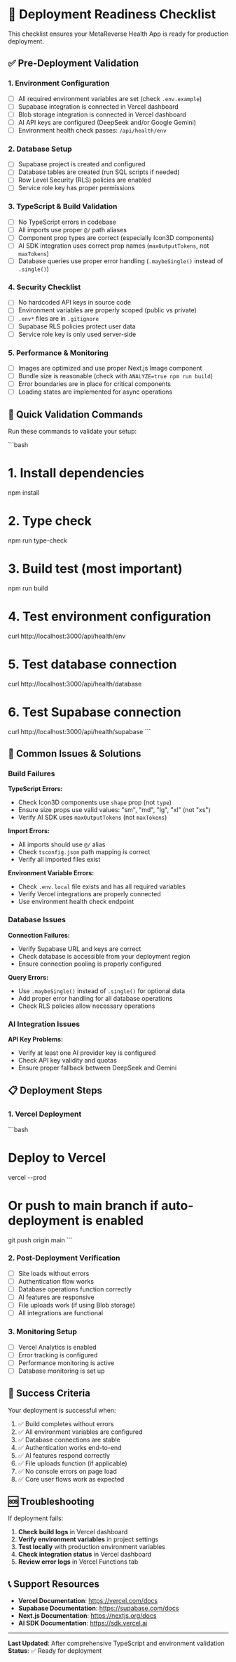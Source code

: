 # 🚀 Deployment Readiness Checklist

This checklist ensures your MetaReverse Health App is ready for production deployment.

## ✅ Pre-Deployment Validation

### 1. Environment Configuration
- [ ] All required environment variables are set (check `.env.example`)
- [ ] Supabase integration is connected in Vercel dashboard
- [ ] Blob storage integration is connected in Vercel dashboard
- [ ] AI API keys are configured (DeepSeek and/or Google Gemini)
- [ ] Environment health check passes: `/api/health/env`

### 2. Database Setup
- [ ] Supabase project is created and configured
- [ ] Database tables are created (run SQL scripts if needed)
- [ ] Row Level Security (RLS) policies are enabled
- [ ] Service role key has proper permissions

### 3. TypeScript & Build Validation
- [ ] No TypeScript errors in codebase
- [ ] All imports use proper `@/` path aliases
- [ ] Component prop types are correct (especially Icon3D components)
- [ ] AI SDK integration uses correct prop names (`maxOutputTokens`, not `maxTokens`)
- [ ] Database queries use proper error handling (`.maybeSingle()` instead of `.single()`)

### 4. Security Checklist
- [ ] No hardcoded API keys in source code
- [ ] Environment variables are properly scoped (public vs private)
- [ ] `.env*` files are in `.gitignore`
- [ ] Supabase RLS policies protect user data
- [ ] Service role key is only used server-side

### 5. Performance & Monitoring
- [ ] Images are optimized and use proper Next.js Image component
- [ ] Bundle size is reasonable (check with `ANALYZE=true npm run build`)
- [ ] Error boundaries are in place for critical components
- [ ] Loading states are implemented for async operations

## 🔧 Quick Validation Commands

Run these commands to validate your setup:

\`\`\`bash
# 1. Install dependencies
npm install

# 2. Type check
npm run type-check

# 3. Build test (most important)
npm run build

# 4. Test environment configuration
curl http://localhost:3000/api/health/env

# 5. Test database connection
curl http://localhost:3000/api/health/database

# 6. Test Supabase connection
curl http://localhost:3000/api/health/supabase
\`\`\`

## 🚨 Common Issues & Solutions

### Build Failures

**TypeScript Errors:**
- Check Icon3D components use `shape` prop (not `type`)
- Ensure size props use valid values: "sm", "md", "lg", "xl" (not "xs")
- Verify AI SDK uses `maxOutputTokens` (not `maxTokens`)

**Import Errors:**
- All imports should use `@/` alias
- Check `tsconfig.json` path mapping is correct
- Verify all imported files exist

**Environment Variable Errors:**
- Check `.env.local` file exists and has all required variables
- Verify Vercel integrations are properly connected
- Use environment health check endpoint

### Database Issues

**Connection Failures:**
- Verify Supabase URL and keys are correct
- Check database is accessible from your deployment region
- Ensure connection pooling is properly configured

**Query Errors:**
- Use `.maybeSingle()` instead of `.single()` for optional data
- Add proper error handling for all database operations
- Check RLS policies allow necessary operations

### AI Integration Issues

**API Key Problems:**
- Verify at least one AI provider key is configured
- Check API key validity and quotas
- Ensure proper fallback between DeepSeek and Gemini

## 📋 Deployment Steps

### 1. Vercel Deployment
\`\`\`bash
# Deploy to Vercel
vercel --prod

# Or push to main branch if auto-deployment is enabled
git push origin main
\`\`\`

### 2. Post-Deployment Verification
- [ ] Site loads without errors
- [ ] Authentication flow works
- [ ] Database operations function correctly
- [ ] AI features are responsive
- [ ] File uploads work (if using Blob storage)
- [ ] All integrations are functional

### 3. Monitoring Setup
- [ ] Vercel Analytics is enabled
- [ ] Error tracking is configured
- [ ] Performance monitoring is active
- [ ] Database monitoring is set up

## 🎯 Success Criteria

Your deployment is successful when:

1. ✅ Build completes without errors
2. ✅ All environment variables are configured
3. ✅ Database connections are stable
4. ✅ Authentication works end-to-end
5. ✅ AI features respond correctly
6. ✅ File uploads function (if applicable)
7. ✅ No console errors on page load
8. ✅ Core user flows work as expected

## 🆘 Troubleshooting

If deployment fails:

1. **Check build logs** in Vercel dashboard
2. **Verify environment variables** in project settings
3. **Test locally** with production environment variables
4. **Check integration status** in Vercel dashboard
5. **Review error logs** in Vercel Functions tab

## 📞 Support Resources

- **Vercel Documentation**: https://vercel.com/docs
- **Supabase Documentation**: https://supabase.com/docs
- **Next.js Documentation**: https://nextjs.org/docs
- **AI SDK Documentation**: https://sdk.vercel.ai

---

**Last Updated**: After comprehensive TypeScript and environment validation
**Status**: ✅ Ready for deployment
